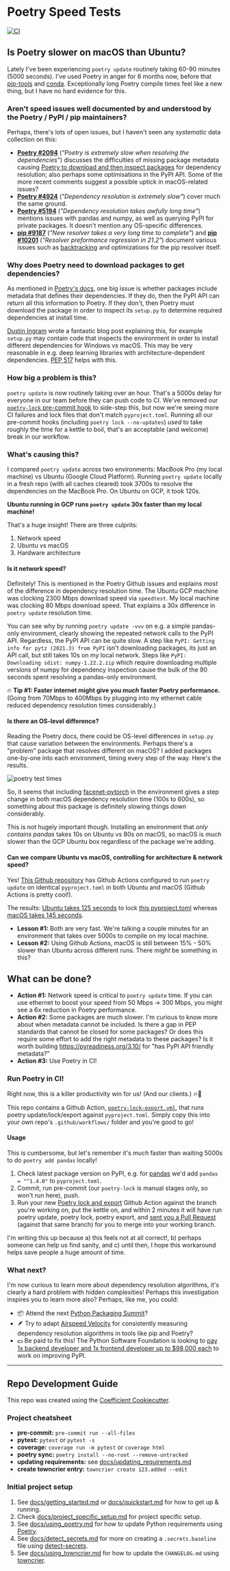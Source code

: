 # Poetry Speed Tests

[![CI](https://github.com/john-sandall/poetry-speed-test/actions/workflows/main.yaml/badge.svg)](https://github.com/john-sandall/poetry-speed-test/actions/workflows/main.yaml)

## Is Poetry slower on macOS than Ubuntu?

Lately I've been experiencing `poetry update` routinely taking 60-90 minutes (5000 seconds). I've used Poetry in anger for 6 months now, before that [pip-tools](https://github.com/jazzband/pip-tools) and [conda](https://docs.conda.io/en/latest/). Exceptionally long Poetry compile times feel like a new thing, but I have no hard evidence for this.

### Aren't speed issues well documented by and understood by the Poetry / PyPI / pip maintainers?

Perhaps, there's lots of open issues, but I haven't seen any _systematic_ data collection on this:

  - **[Poetry #2094](https://github.com/python-poetry/poetry/issues/2094)** (_"Poetry is extremely slow when resolving the dependencies"_) discusses the difficulties of missing package metadata causing [Poetry to download and then inspect packages](https://python-poetry.org/docs/faq/#why-is-the-dependency-resolution-process-slow) for dependency resolution; also perhaps some optimisations in the PyPI API. Some of the more recent comments suggest a possible uptick in macOS-related issues?
  - **[Poetry #4924](https://github.com/python-poetry/poetry/issues/4924)** (_"Dependency resolution is extremely slow"_) cover much the same ground.
  - **[Poetry #5194](https://github.com/python-poetry/poetry/issues/5194)** (_"Dependency resolution takes awfully long time"_) mentions issues with pandas and numpy, as well as querying PyPI for private packages. It doesn't mention any OS-specific differences.
  - **[pip #9187](https://github.com/pypa/pip/issues/9187)** (_"New resolver takes a very long time to complete"_) and **[pip #10201](https://github.com/pypa/pip/issues/10201)** (_"Resolver preformance regression in 21.2"_) document various issues such as [backtracking](https://pip.pypa.io/en/stable/user_guide/#dependency-resolution-backtracking) and optimizations for the pip resolver itself.

### Why does Poetry need to download packages to get dependencies?

As mentioned in [Poetry's docs](https://python-poetry.org/docs/faq/#why-is-the-dependency-resolution-process-slow), one big issue is whether packages include metadata that defines their dependencies. If they do, then the PyPI API can return all this information to Poetry. If they don't, then Poetry must download the package in order to inspect its `setup.py` to determine required dependencies at install time.

[Dustin Ingram](https://dustingram.com/articles/2018/03/05/why-pypi-doesnt-know-dependencies/) wrote a fantastic blog post explaining this, for example `setup.py` may contain code that inspects the environment in order to install different dependencies for Windows vs macOS. This may be very reasonable in e.g. deep learning libraries with architecture-dependent dependencies. [PEP 517](https://www.python.org/dev/peps/pep-0517/) helps with this.

### How big a problem is this?

`poetry update` is now routinely taking over an hour. That's a 5000s delay for everyone in our team before they can push code to CI. We've removed our [`poetry-lock` pre-commit hook](https://pre-commit.com/) to side-step this, but now we're seeing more CI failures and lock files that don't match `pyproject.toml`. Running all our pre-commit hooks (including `poetry lock --no-updates`) _used_ to take roughly the time for a kettle to boil, that's an acceptable (and welcome) break in our workflow.


### What's causing this?

I compared `poetry update` across two environments: MacBook Pro (my local machine) vs Ubuntu (Google Cloud Platform). Running `poetry update` locally in a fresh repo (with all caches cleared) took 3700s to resolve the dependencies on the MacBook Pro. On Ubuntu on GCP, it took 120s.

**Ubuntu running in GCP runs `poetry update` 30x faster than my local machine!**

That's a huge insight! There are three culprits:
1. Network speed
2. Ubuntu vs macOS
3. Hardware architecture

#### Is it network speed?

Definitely! This is mentioned in the Poetry Github issues and explains _most_ of the difference in dependency resolution time. The Ubuntu GCP machine was clocking 2300 Mbps download speed via `speedtest`. My local machine was clocking 80 Mbps download speed. That explains a 30x difference in `poetry update` resolution time.

You can see why by running `poetry update -vvv` on e.g. a simple pandas-only environment, clearly showing the repeated network calls to the PyPI API. Regardless, the PyPI API can be quite slow. A step like `PyPI: Getting info for pytz (2021.3) from PyPI` isn't downloading packages, its just an API call, but still takes 10s on my local network. Steps like `PyPI: Downloading sdist: numpy-1.22.2.zip` which require downloading multiple versions of numpy for dependency inspection cause the bulk of the 90 seconds spent resolving a pandas-only environment.

🔥 **Tip #1: Faster internet might give you _much_ faster Poetry performance.** (Going from 70Mbps to 400Mbps by plugging into my ethernet cable reduced dependency resolution times considerably.)


#### Is there an OS-level difference?

Reading the Poetry docs, there could be OS-level differences in `setup.py` that cause variation between the environments. Perhaps there's a "problem" package that resolves different on macOS? I added packages one-by-one into each environment, timing every step of the way. Here's the results.

![poetry test times](images/poetry-test-times.png)

So, it seems that including [facenet-pytorch](https://github.com/timesler/facenet-pytorch) in the environment gives a step change in both macOS dependency resolution time (100s to 600s), so something about this package is definitely slowing things down considerably.

This is not hugely important though. Installing an environment that _only contains pandas_ takes 10s on Ubuntu vs 80s on macOS, so macOS is _much_ slower than the GCP Ubuntu box regardless of the package we're adding.

#### Can we compare Ubuntu vs macOS, controlling for architecture & network speed?

Yes! [This Github repository](https://github.com/john-sandall/poetry-speed-test/) has Github Actions configured to run `poetry update` on identical `pyproject.toml` in both Ubuntu and macOS (Github Actions is pretty cool!).

The results: [Ubuntu takes 125 seconds](https://github.com/john-sandall/poetry-speed-test/runs/5245734907?check_suite_focus=true) to lock [this pyproject.toml](https://github.com/john-sandall/poetry-speed-test/blob/main/pyproject.toml) whereas [macOS takes 145 seconds](https://github.com/john-sandall/poetry-speed-test/runs/5245734945?check_suite_focus=true).

  - **Lesson #1:** Both are very fast. We're talking a couple minutes for an environment that takes over 5000s to compile on my local machine.
  - **Lesson #2:** Using Github Actions, macOS is still between 15% - 50% slower than Ubuntu across different runs. There _might_ be something in this?


## What can be done?

  - **Action #1:** Network speed is critical to `poetry update` time. If you can use ethernet to boost your speed from 50 Mbps -> 300 Mbps, you might see a 6x reduction in Poetry performance.
  - **Action #2:** Some packages are much slower. I'm curious to know more about when metadata cannot be included. Is there a gap in PEP standards that cannot be closed for some packages? Or does this require some effort to add the right metadata to these packages? Is it worth building https://pyreadiness.org/3.10/ for "has PyPI API friendly metadata?"
  - **Action #3:** Use Poetry in CI!

### Run Poetry in CI!

Right now, this is a killer productivity win for us! (And our clients.) 🔥🚀

This repo contains a Github Action, [`poetry-lock-export.yml`](https://github.com/john-sandall/poetry-speed-test/blob/main/.github/workflows/poetry-lock-export.yaml), that runs poetry update/lock/export against `pyproject.toml`. Simply copy this into your own repo's `.github/workflows/` folder and you're good to go!

#### Usage
This is cumbersome, but let's remember it's _much_ faster than waiting 5000s to do `poetry add pandas` locally!

1. Check latest package version on PyPI, e.g. for [pandas](https://pypi.org/project/pandas/) we'd add `pandas = "^1.4.0"` to `pyproject.toml`.
2. Commit, run pre-commit (our `poetry-lock` is manual stages only, so won't run here), push.
3. Run your new [Poetry lock and export](https://github.com/john-sandall/poetry-speed-test/actions/workflows/poetry-lock-export.yaml) Github Action against the branch you're working on, put the kettle on, and within 2 minutes it will have run poetry update, poetry lock, poetry export, and [sent you a Pull Request](https://github.com/john-sandall/poetry-speed-test/pulls?q=is%3Apr+) (against that same branch) for you to merge into your working branch.

I'm writing this up because a) this feels not at all correct!, b) perhaps someone can help us find sanity, and c) until then, I hope this workaround helps save people a huge amount of time.


### What next?
I'm now curious to learn more about dependency resolution algorithms, it's clearly a hard problem with hidden complexities! Perhaps this investigation inspires you to learn more also? Perhaps, like me, you could:
  - 📦 Attend the next [Python Packaging Summit](https://us.pycon.org/2020/hatchery/packaging/)?
  - 🪶 Try to adapt [Airspeed Velocity](https://github.com/airspeed-velocity/asv/) for consistently measuring dependency resolution algorithms in tools like pip and Poetry?
  - 💵 Be paid to fix this! The Python Software Foundation is looking to [pay 1x backend developer and 1x frontend developer up to $98,000 each](https://pyfound.blogspot.com/2022/02/we-are-hiring-contract-developers-to.html) to work on improving PyPI.


---
## Repo Development Guide

This repo was created using the [Coefficient Cookiecutter](https://github.com/CoefficientSystems/coefficient-cookiecutter).
### Project cheatsheet

  - **pre-commit:** `pre-commit run --all-files`
  - **pytest:** `pytest` or `pytest -s`
  - **coverage:** `coverage run -m pytest` or `coverage html`
  - **poetry sync:** `poetry install --no-root --remove-untracked`
  - **updating requirements:** see [docs/updating_requirements.md](docs/updating_requirements.md)
- **create towncrier entry:** `towncrier create 123.added --edit`


### Initial project setup

1. See [docs/getting_started.md](docs/getting_started.md) or [docs/quickstart.md](docs/quickstart.md)
   for how to get up & running.
2. Check [docs/project_specific_setup.md](docs/project_specific_setup.md) for project specific setup.
3. See [docs/using_poetry.md](docs/using_poetry.md) for how to update Python requirements using
   [Poetry](https://python-poetry.org/).
4. See [docs/detect_secrets.md](docs/detect_secrets.md) for more on creating a `.secrets.baseline`
   file using [detect-secrets](https://github.com/Yelp/detect-secrets).
5. See [docs/using_towncrier.md](docs/using_towncrier.md) for how to update the `CHANGELOG.md`
   using [towncrier](https://github.com/twisted/towncrier).
